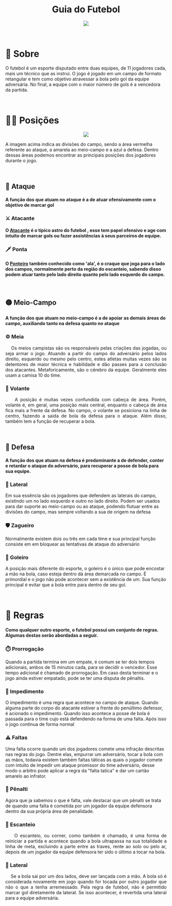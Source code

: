 <h1 align = "center"> Guia do Futebol</h1>

<p align = "center"><img src = "https://i.imgur.com/z8QoPiT.jpg"></p>

<br>

# 🤔 Sobre

O futebol é um esporte disputado entre duas equipes, de 11 jogadores cada, mais um técnico que as instrui. O jogo é jogado em um campo de formato retangular e tem como objetivo atravessar a bola pelo gol da equipe adversária. No final, a equipe com o maior número de gols é a vencedora da partida.

<br>

# 🏃‍♂️ Posições

<p align = "center"> <img src = "https://ik.imagekit.io/tomlavez/setores-transformed.jpeg?updatedAt=1704852698620"> <p>

A imagem acima indica as divisões do campo, sendo a área vermelha referente ao ataque, a amarela ao meio-campo e a azul a defesa. Dentro dessas áreas podemos encontrar as principais posições dos jogadores durante o jogo.

<br>

## 🔴 Ataque

#### A função dos que atuam no ataque é a de atuar ofensivamente com o objetivo de marcar gol

### ⚔️ Atacante
#### O [Atacante](https://pt.wikipedia.org/wiki/Atacante_(futebol)) é o típico astro do futebol , esse tem papel ofensivo e age com intuito de marcar gols ou fazer assistências à seus parceiros de equipe. 
### 🗡️ Ponta
#### O [Ponteiro](https://pt.wikipedia.org/wiki/Ponteiro_(futebol)) também conhecido como 'ala', é o craque que joga para o lado dos campos, normalmente perto da região do escanteio, sabendo disso podem atuar tanto pelo lado direito quanto pelo lado esquerdo do campo. 
<br>

## 🟡 Meio-Campo

#### A função dos que atuam no meio-campo é a de apoiar as demais áreas do campo, auxiliando tanto na defesa quanto no ataque

### ⚙️ Meia

<p align="justify">&nbsp;&nbsp;&nbsp;&nbsp;Os meios campistas são os responsáveis pelas criações das jogadas, ou seja armar o jogo. Atuando a partir do campo do adversário pelos lados direito, esquerdo ou mesmo pelo centro, estes atletas muitas vezes são os detentores de maior técnica e habilidade e dão passes para a conclusão dos atacantes. Metaforicamente, são o cérebro da equipe. Geralmente eles usam a camisa 10 do time.</p>

### 🔗 Volante

<p align="justify">&nbsp;&nbsp;&nbsp;&nbsp;A posição é muitas vezes confundida com cabeça de área. Porém, volante é, em geral, uma posição mais central, enquanto o cabeça de área fica mais a frente da defesa. No campo, o volante se posiciona na linha de centro, fazendo a saída de bola da defesa para o ataque. Além disso, também tem a função de recuperar a bola.</p>

<br>

## 🔵 Defesa

#### A função dos que atuam na defesa é predominante a de defender, conter e retardar o ataque do adversário, para recuperar a posse de bola para sua equipe.

### 💨 Lateral

Em sua essência são os jogadores que defendem as laterais do campo, existindo um no lado esquerdo e outro no lado direito. Podem ser usados para dar suporte ao meio-campo ou ao ataque, podendo flutuar entre as divisões do campo, mas sempre voltando a sua de origem na defesa

### 🛡️ Zagueiro

Normalmente existem dois ou três em cada time e sua principal função consiste em em bloquear as tentativas de ataque do adversário

### 🧤 Goleiro

A posição mais diferente do esporte, o goleiro é o único que pode encostar a mão na bola, caso esteja dentro dá área demarcada no campo. É primordial e o jogo não pode acontecer sem a existência de um. Sua função principal é evitar que a bola entre para dentro de seu gol.

<br>

# 📖 Regras

#### Como qualquer outro esporte, o futebol possui um conjunto de regras. Algumas destas serão abordadas a seguir.

### ⏱️ Prorrogação

Quando a partida termina em um empate, é comum se ter dois tempos adicionais, ambos de 15 minutos cada, para se decidir o vencedor. Esse tempo adicional é chamado de prorrogação. Em caso desta terminar e o jogo ainda estiver empatado, pode se ter uma disputa de pênaltis.

### 🏁 Impedimento

 O impedimento é uma regra que acontece no campo de ataque. Quando alguma parte do corpo do atacante estiver a frente do penúltimo defensor, é acionado o impedimento. Quando isso acontece a posse de bola é passada para o time cujo está defendendo na forma de uma falta. Após isso o jogo contínua de forma normal


### ⚠️ Faltas

Uma falta ocorre quando um dos jogadores comete uma infração descritas nas regras do jogo. Dentre elas, empurrar um adversário, tocar a bola com as mãos, todavia existem também faltas táticas as quais o jogador comete com intuito de impedir um ataque promissor do time adversário, desse modo o arbitro pode aplicar a regra da "falta tatica" e dar um cartão amarelo ao infrator.

### 🧤 Pênalti

Agora que ja sabemos o que é falta, vale destacar que um pênalti se trata de quando uma falta é cometida por um jogador da equipe defensora dentro da sua própria área de penalidade.

### 🚩 Escanteio

<p align="justify">&nbsp;&nbsp;&nbsp;&nbsp;O escanteio, ou corner, como também é chamado, é uma forma de reiniciar a partida e acontece quando a bola ultrapassa na sua totalidade a linha de meta, excluindo a parte entre as traves, rente ao solo ou pelo ar, depois de um jogador da equipe defensora ter sido o último a tocar na bola.</p>

### 🫸 Lateral

<p align="justify">&nbsp;&nbsp;&nbsp;&nbsp;Se a bola sai por um dos lados, deve ser lançada com a mão. A bola só é considerada novamente em jogo quando for tocada por outro jogador que não o que a tenha arremessado. Pela regra de futebol, não é permitido marcar gol diretamente da lateral. Se isso acontecer, é revertida uma lateral para a equipe adversária.</p>


